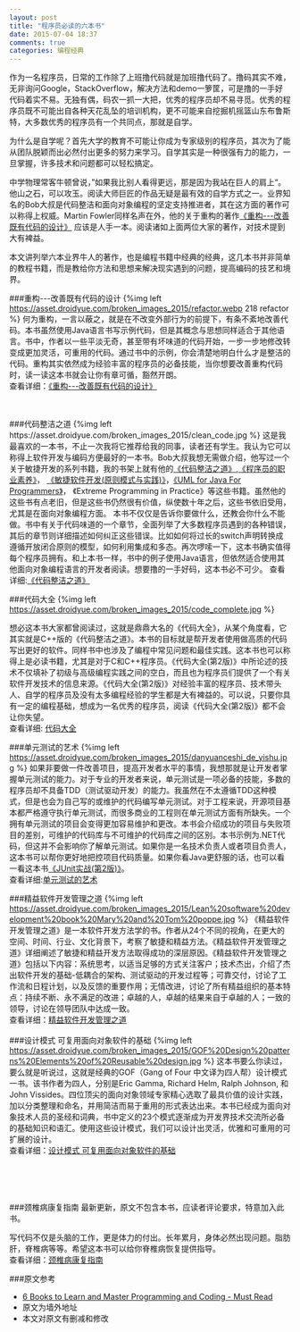 ```yaml
---
layout: post
title: "程序员必读的六本书"
date: 2015-07-04 18:37
comments: true
categories: 编程经典
---
```

作为一名程序员，日常的工作除了上班撸代码就是加班撸代码了。撸码其实不难，无非询问Google，StackOverflow，解决方法和demo一箩筐，可是撸的一手好代码着实不易。无独有偶，码农一抓一大把，优秀的程序员却不易寻觅。优秀的程序员既不可能出自各种天花乱坠的培训机构，更不可能来自挖掘机摇篮山东布鲁斯特，大多数优秀的程序员有一个共同点，那就是自学。

为什么是自学呢？首先大学的教育不可能让你成为专家级别的程序员，其次为了能从团队脱颖而出必然付出更多的努力来学习。自学其实是一种很强有力的能力，一旦掌握，许多技术和问题都可以轻松搞定。

中学物理常客牛顿曾说，”如果我比别人看得更远，那是因为我站在巨人的肩上“。他山之石，可以攻玉。阅读大师巨匠的作品无疑是最有效的自学方式之一。业界知名的Bob大叔是代码整洁和面向对象编程的坚定支持推进者，其在这方面的著作可以称得上权威。Martin Fowler同样名声在外，他的关于重构的著作<a href="http://droidredirect.sinaapp.com/book_refactor.php" class="post_inner_book">《重构---改善既有代码的设计》</a>
应该是人手一本。阅读诸如上面两位大家的著作，对技术提到大有裨益。
<!--more-->
本文讲列举六本业界牛人的著作，也是编程书籍中经典的经典，这几本书并非简单的教程书籍，而是教给你方法和思想来解决现实遇到的问题，提高编码的技艺和境界。

###重构---改善既有代码的设计
{%img left https://asset.droidyue.com/broken_images_2015/refactor.webp 218 refactor %}
何为重构，一言以蔽之，就是在不改变外部行为的前提下，有条不紊地改善代码。本书虽然使用Java语言书写示例代码，但是其概念与思想同样适合于其他语言。书中，作者以一些平淡无奇，甚至带有坏味道的代码开始，一步一步地修改转变成更加灵活，可重用的代码。通过书中的示例，你会清楚地明白什么才是整洁的代码。重构其实依然成为经验丰富的程序员的必备技能，当你想要改善重构代码时，读一读这本书就会让你有章可循，豁然开朗。  
查看详细：<a href="http://droidredirect.sinaapp.com/book_refactor.php" class="post_inner_book">《重构---改善既有代码的设计》</a>

<br/>
<br/>
###代码整洁之道
{%img left https://asset.droidyue.com/broken_images_2015/clean_code.jpg %}
这是我最喜欢的一本书，不止一次我将它推荐给我的同事，读者还有学生。我认为它可以称得上软件开发与编码方便最好的一本书。Bob大叔我想无需做介绍，他写过一个关于敏捷开发的系列书籍，我的书架上就有他的<a href="http://www.amazon.cn/gp/product/B0031M9GHC/ref=as_li_qf_sp_asin_il_tl?ie=UTF8&camp=536&creative=3200&creativeASIN=B0031M9GHC&linkCode=as2&tag=droidyue-23" class="post_inner_book">《代码整洁之道》</a>,<a href="http://www.amazon.cn/gp/search/ref=as_li_qf_sp_sr_il_tl?ie=UTF8&camp=536&creative=3200&index=aps&keywords=%E7%A8%8B%E5%BA%8F%E5%91%98%E7%9A%84%E8%81%8C%E4%B8%9A%E7%B4%A0%E5%85%BB&linkCode=as2&tag=droidyue-23" class="post_inner_book">《程序员的职业素养》</a>，
<a href="http://www.amazon.cn/gp/product/B00116MMA8/ref=as_li_qf_sp_asin_il_tl?ie=UTF8&camp=536&creative=3200&creativeASIN=B00116MMA8&linkCode=as2&tag=droidyue-23" class="post_inner_book">《敏捷软件开发(原则模式与实践)》</a>，<a href="http://www.amazon.cn/gp/product/0131428489/ref=as_li_qf_sp_asin_il_tl?ie=UTF8&camp=536&creative=3200&creativeASIN=0131428489&linkCode=as2&tag=droidyue-23" class="post_inner_book">《UML for Java For Programmers》</a>， 《Extreme Programming in Practice》等这些书籍。虽然他的这些书有点老旧，但是这些书仍然很有价值，纵使数十年之后，这些书依旧受用，尤其是在面向对象编程方面。
 本书不仅仅是告诉你要做什么，还教会你什么不能做。书中有关于代码味道的一个章节，全面列举了大多数程序员遇到的各种错误，其后的章节则详细描述如何纠正这些错误。比如如何将过长的switch声明转换成遵循开放闭合原则的模型，如何利用集成和多态。再次啰嗦一下，这本书确实值得每个程序员拥有。和上本书一样，书中的例子使用Java语言，但依然适合使用其他面向对象编程语言的开发者阅读。想要撸的一手好码，这本书必不可少。  
查看详细:<a href="http://www.amazon.cn/gp/product/B0031M9GHC/ref=as_li_qf_sp_asin_il_tl?ie=UTF8&camp=536&creative=3200&creativeASIN=B0031M9GHC&linkCode=as2&tag=droidyue-23" class="post_inner_book">《代码整洁之道》</a>

###代码大全
{%img left https://asset.droidyue.com/broken_images_2015/code_complete.jpg %}

想必这本书大家都曾阅读过，这就是鼎鼎大名的《代码大全》，从某个角度看，它其实就是C++版的《代码整洁之道》。本书的目标就是帮开发者使用做高质的代码写出更好的软件。同样书中也涉及了编程中常见问题和最佳实践。这本书也可以称得上是必读书籍，尤其是对于C和C++程序员。《代码大全(第2版)》中所论述的技术不仅填补了初级与高级编程实践之间的空白，而且也为程序员们提供了一个有关软件开发技术的信息来源。《代码大全(第2版)》对经验丰富的程序员、技术带头人、自学的程序员及没有太多编程经验的学生都是大有裨益的。可以说，只要你具有一定的编程基础，想成为一名优秀的程序员，阅读《代码大全(第2版)》都不会让你失望。  
查看详细:
<a href="http://www.amazon.cn/gp/product/B0061XKRXA/ref=as_li_qf_sp_asin_il_tl?ie=UTF8&camp=536&creative=3200&creativeASIN=B0061XKRXA&linkCode=as2&tag=droidyue-23" class="post_inner_book">代码大全</a>

###单元测试的艺术
{%img left https://asset.droidyue.com/broken_images_2015/danyuanceshi_de_yishu.jpg %}
如果非要做一件改善项目，提高开发者水平的事情，我想那就是让开发者掌握单元测试的能力。对于专业的开发者来说，单元测试是一项必备的技能，多数的程序员却不具备TDD（测试驱动开发）的能力。我虽然在不太遵循TDD这种模式，但是也会为自己写的或维护的代码编写单元测试。对于工程来说，开源项目基本都严格遵守执行单元测试，而很多商业的工程则在单元测试方面有所缺失。一个拥有单元测试的项目会变得更加容易维护和更改。本书会介绍成功的项目与失败项目的差别，可维护的代码库与不可维护的代码库之间的区别。本书示例为.NET代码，但这并不会影响你了解单元测试。如果你是一名技术负责人或者项目负责人，这本书可以帮你更好地把控项目代码质量。如果你看Java更舒服的话，也可以看一看这本书<a href="http://www.amazon.cn/gp/product/B007NDAPHK/ref=as_li_qf_sp_asin_il_tl?ie=UTF8&camp=536&creative=3200&creativeASIN=B007NDAPHK&linkCode=as2&tag=droidyue-23" class="post_inner_book">《JUnit实战(第2版)》</a>。  
查看详细:<a href="http://www.amazon.cn/gp/product/B00MBQMFLI/ref=as_li_qf_sp_asin_il_tl?ie=UTF8&camp=536&creative=3200&creativeASIN=B00MBQMFLI&linkCode=as2&tag=droidyue-23" class="post_inner_book">单元测试的艺术</a>


###精益软件开发管理之道
{%img left https://asset.droidyue.com/broken_images_2015/Lean%20software%20development%20book%20Mary%20and%20Tom%20poppe.jpg %}
《精益软件开发管理之道》是一本软件开发方法学的书。作者从24个不同的视角，在更大的空间、时间、行业、文化背景下，考察了敏捷和精益方法。《精益软件开发管理之道》详细阐述了敏捷和精益开发方法取得成功的深层原因。《精益软件开发管理之道》包括以下内容：系统思考，以适当足够的方式关注客户；技术杰出，介绍了杰出软件开发的基础-低耦合的架构、测试驱动的开发过程等；可靠交付，讨论了工作流和日程计划，以及反馈的重要作用；无情改进，讨论了所有精益组织的基本特点：持续不断、永不满足的改进；卓越的人，卓越的结果来自于卓越的人；一致的领导，讨论在领导团队中达成一致。  
查看详细：<a href="http://www.amazon.cn/gp/product/0321620704/ref=as_li_qf_sp_asin_il_tl?ie=UTF8&camp=536&creative=3200&creativeASIN=0321620704&linkCode=as2&tag=droidyue-23" class="post_inner_book">精益软件开发管理之道</a>
<br/>
<br/>
###设计模式 可复用面向对象软件的基础
{%img left https://asset.droidyue.com/broken_images_2015/GOF%20Design%20patterns%20Elements%20of%20Reusable%20design.jpg %}
这本书要么你读过，要么就是听说过，这就是经典的GOF（Gang of Four 中文译为四人帮）设计模式一书。该书作者为四人，分别是Eric Gamma, Richard Helm, Ralph Johnson, 和John Vissides。四位顶尖的面向对象领域专家精心选取了最具价值的设计实践，加以分类整理和命名，并用简洁而易于重用的形式表达出来。本书已经成为面向对象技术人员的圣经和词典，书中定义的23个模式逐渐成为开发界技术交流所必备的基础知识和语汇。使用这些设计模式，我们可以设计出灵活，优雅和可重用的可扩展的设计。  
查看详细：<a href="http://www.amazon.cn/gp/product/B001130JN8/ref=as_li_qf_sp_asin_il_tl?ie=UTF8&camp=536&creative=3200&creativeASIN=B001130JN8&linkCode=as2&tag=droidyue-23" class="post_inner_book">设计模式 可复用面向对象软件的基础</a>

<br/>
<br/>
<br/>
<br/>
###颈椎病康复指南
最新更新，原文不包含本书，应读者评论要求，特意加入此书。

写代码不仅是头脑的工作，更是体力的付出。长年累月，身体必然出现问题。脂肪肝，脊椎病等等。希望这本书可以给你脊椎病恢复提供指导。  
查看详细：<a href="http://www.amazon.cn/gp/product/B0085UMKXC/ref=as_li_qf_sp_asin_il_tl?ie=UTF8&camp=536&creative=3200&creativeASIN=B0085UMKXC&linkCode=as2&tag=droidyue-23" class="post_inner_book">颈椎病康复指南</a>


###原文参考
  * [6 Books to Learn and Master Programming and Coding - Must Read](http://javarevisited.blogspot.com/2014/09/top-6-books-to-learn-programming-coding.html)
  * 原文为墙外地址
  * 本文对原文有删减和修改
